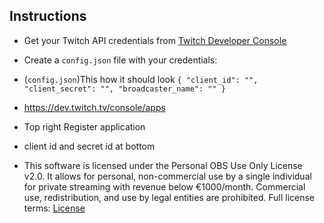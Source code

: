 
## Instructions
- Get your Twitch API credentials from [Twitch Developer Console](https://dev.twitch.tv/console)
- Create a `config.json` file with your credentials:

- (`config.json`)This how it should look
`{
    "client_id": "",
    "client_secret": "",
    "broadcaster_name": ""
}`
- https://dev.twitch.tv/console/apps
- Top right Register application
- client id and secret id at bottom



- This software is licensed under the Personal OBS Use Only License v2.0. It allows for personal, non-commercial use by a single individual for private streaming with revenue below €1000/month. Commercial use, redistribution, and use by legal entities are prohibited. Full license terms: [License](https://github.com/misipositive/auto-category/blob/main/LICENSE)
